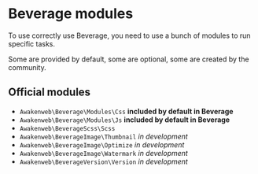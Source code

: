 Beverage modules
================

To use correctly use Beverage, you need to use a bunch of modules to run specific tasks.

Some are provided by default, some are optional, some are created by the community.

Official modules
----------------

* `Awakenweb\Beverage\Modules\Css` __included by default in Beverage__
* `Awakenweb\Beverage\Modules\Js` __included by default in Beverage__
* `Awakenweb\BeverageScss\Scss`
* `Awakenweb\BeverageImage\Thumbnail` _in development_
* `Awakenweb\BeverageImage\Optimize` _in development_
* `Awakenweb\BeverageImage\Watermark` _in development_
* `Awakenweb\BeverageVersion\Version` _in development_
